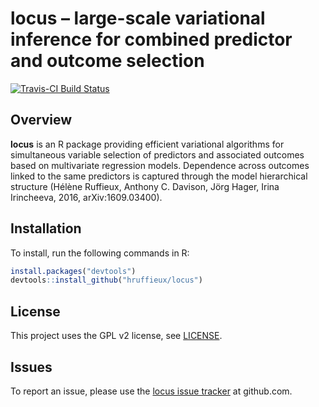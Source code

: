 # locus – large-scale variational inference for combined predictor and outcome selection

[![Travis-CI Build Status](https://travis-ci.org/hruffieux/locus.svg?branch=master)](https://travis-ci.org/hruffieux/locus)
 
## Overview

**locus** is an R package providing efficient variational algorithms for
simultaneous variable selection of predictors and associated outcomes based
on multivariate regression models. Dependence across outcomes linked to the 
same predictors is captured through the model hierarchical structure 
(Hélène Ruffieux, Anthony C. Davison, Jörg Hager, Irina Irincheeva, 2016, 
arXiv:1609.03400). 

## Installation

To install, run the following commands in R:

``` r
install.packages("devtools")
devtools::install_github("hruffieux/locus")
```

## License

This project uses the GPL v2 license, see [LICENSE](LICENSE).


## Issues

To report an issue, please use the [locus issue tracker](https://github.com/hruffieux/locus/issues) at github.com.
